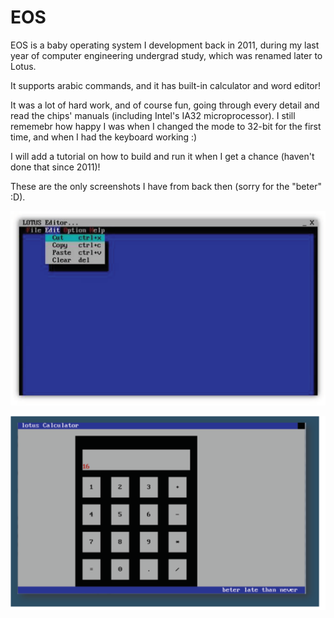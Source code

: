 # EOS
EOS is a baby operating system I development back in 2011, during my last year of computer engineering undergrad study, which was renamed later to Lotus.

It supports arabic commands, and it has built-in calculator and word editor!

It was a lot of hard work, and of course fun, going through every detail and read the chips' manuals (including Intel's IA32 microprocessor). I still rememebr how happy I was when I changed the mode to 32-bit for the first time, and when I had the keyboard working :)

I will add a tutorial on how to build and run it when I get a chance (haven't done that since 2011)!

These are the only screenshots I have from back then (sorry for the "beter" :D).

![Logo](/Assets/LOTUS_1.png)

![Logo](/Assets/LOTUS_2.png)
